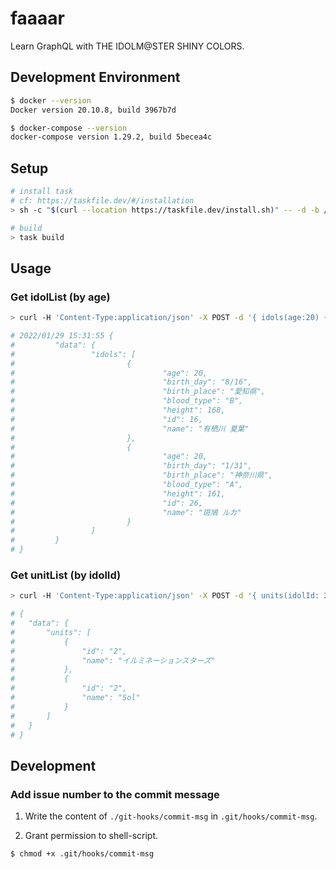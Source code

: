 # faaaar
Learn GraphQL with THE IDOLM@STER SHINY COLORS.

## Development Environment

```bash
$ docker --version
Docker version 20.10.8, build 3967b7d

$ docker-compose --version
docker-compose version 1.29.2, build 5becea4c
```

## Setup

```bash
# install task
# cf: https://taskfile.dev/#/installation
> sh -c "$(curl --location https://taskfile.dev/install.sh)" -- -d -b /usr/local/bin

# build
> task build
```

## Usage

### Get idolList (by age)

```bash
> curl -H 'Content-Type:application/json' -X POST -d '{ idols(age:20) { id age name height birth_place birth_day blood_type } }' 'http://localhost:8080/graphql'

# 2022/01/29 15:31:55 {
#         "data": {
#                 "idols": [
#                         {
#                                 "age": 20,
#                                 "birth_day": "8/16",
#                                 "birth_place": "愛知県",
#                                 "blood_type": "B",
#                                 "height": 168,
#                                 "id": 16,
#                                 "name": "有栖川 夏葉"
#                         },
#                         {
#                                 "age": 20,
#                                 "birth_day": "1/31",
#                                 "birth_place": "神奈川県",
#                                 "blood_type": "A",
#                                 "height": 161,
#                                 "id": 26,
#                                 "name": "斑鳩 ルカ"
#                         }
#                 ]
#         }
# } 
```

### Get unitList (by idolId)

```bash
> curl -H 'Content-Type:application/json' -X POST -d '{ units(idolId: 2) { id name } }' 'http://localhost:8080/graphql'

# {
# 	"data": {
# 		"units": [
# 			{
# 				"id": "2",
# 				"name": "イルミネーションスターズ"
# 			},
# 			{
# 				"id": "2",
# 				"name": "Sol"
# 			}
# 		]
# 	}
# }
```
  
## Development
  
### Add issue number to the commit message
  
1. Write the content of `./git-hooks/commit-msg` in `.git/hooks/commit-msg`.
  
2. Grant permission to shell-script.  
  
```bash
$ chmod +x .git/hooks/commit-msg
```
   